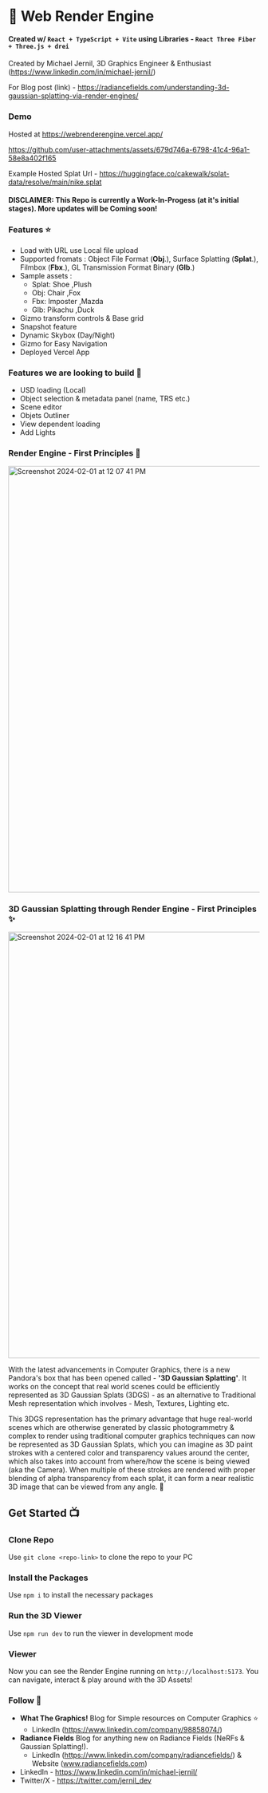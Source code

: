 # 🧊 Web Render Engine

#### Created w/ `React + TypeScript + Vite` using Libraries - `React Three Fiber + Three.js + drei`

Created by Michael Jernil, 3D Graphics Engineer & Enthusiast (https://www.linkedin.com/in/michael-jernil/)

For Blog post (link) - https://radiancefields.com/understanding-3d-gaussian-splatting-via-render-engines/

### Demo

Hosted at https://webrenderengine.vercel.app/

https://github.com/user-attachments/assets/679d746a-6798-41c4-96a1-58e8a402f165

Example Hosted Splat Url - https://huggingface.co/cakewalk/splat-data/resolve/main/nike.splat

#### DISCLAIMER: This Repo is currently a Work-In-Progess (at it's initial stages). More updates will be Coming soon!

### Features ⭐️

-   Load with URL use Local file upload
-   Supported fromats : Object File Format (**Obj**.), Surface Splatting (**Splat**.), Filmbox (**Fbx**.), GL Transmission Format Binary (**Glb**.)
-   Sample assets :
    -   Splat: Shoe ,Plush
    -   Obj: Chair ,Fox
    -   Fbx: Imposter ,Mazda
    -   Glb: Pikachu ,Duck
-   Gizmo transform controls & Base grid
-   Snapshot feature
-   Dynamic Skybox (Day/Night)
-   Gizmo for Easy Navigation
-   Deployed Vercel App

### Features we are looking to build 🚀

-   USD loading (Local)
-   Object selection & metadata panel (name, TRS etc.)
-   Scene editor
-   Objets Outliner
-   View dependent loading
-   Add Lights

### Render Engine - First Principles 🧊

<img width="855" alt="Screenshot 2024-02-01 at 12 07 41 PM" src="https://github.com/mikejernil/web-render-engine/assets/43872457/71404259-71a3-4aa2-be08-3f174e5c1cda">

### 3D Gaussian Splatting through Render Engine - First Principles ✨

<img width="855" alt="Screenshot 2024-02-01 at 12 16 41 PM" src="https://github.com/mikejernil/web-render-engine/assets/43872457/8c19c7dd-9253-43c9-a45d-0a3fc80a2c2d">

With the latest advancements in Computer Graphics, there is a new Pandora's box that has been opened called - **'3D Gaussian Splatting'**. It works on the concept that real world scenes could be efficiently represented as 3D Gaussian Splats (3DGS) - as an alternative to Traditional Mesh representation which involves - Mesh, Textures, Lighting etc.

This 3DGS representation has the primary advantage that huge real-world scenes which are otherwise generated by classic photogrammetry & complex to render using traditional computer graphics techniques can now be represented as 3D Gaussian Splats, which you can imagine as 3D paint strokes with a centered color and transparency values around the center, which also takes into account from where/how the scene is being viewed (aka the Camera). When multiple of these strokes are rendered with proper blending of alpha transparency from each splat, it can form a near realistic 3D image that can be viewed from any angle. 🔮

## Get Started 📺

### Clone Repo

Use `git clone <repo-link>` to clone the repo to your PC

### Install the Packages

Use `npm i` to install the necessary packages

### Run the 3D Viewer

Use `npm run dev` to run the viewer in development mode

### Viewer

Now you can see the Render Engine running on `http://localhost:5173`. You can navigate, interact & play around with the 3D Assets!

### Follow 👥

-   **What The Graphics!** Blog for Simple resources on Computer Graphics ⭐️
    -   LinkedIn (https://www.linkedin.com/company/98858074/)
-   **Radiance Fields** Blog for anything new on Radiance Fields (NeRFs & Gaussian Splatting!).
    -   LinkedIn (https://www.linkedin.com/company/radiancefields/) & Website (www.radiancefields.com)
-   LinkedIn - https://www.linkedin.com/in/michael-jernil/
-   Twitter/X - https://twitter.com/jernil_dev
